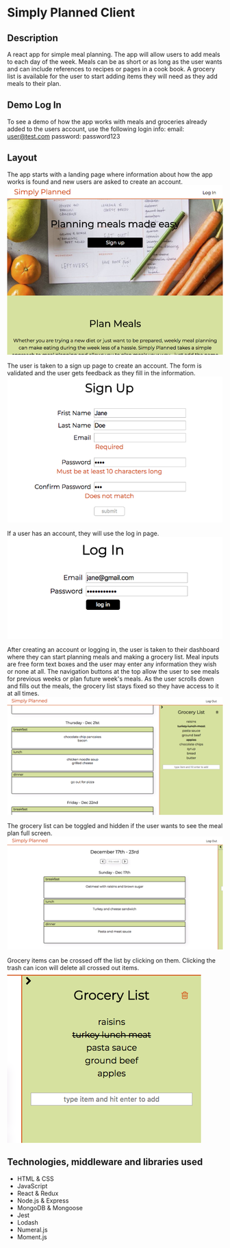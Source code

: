 # Simply Planned Client
## Description
A react app for simple meal planning. The app will allow users to add meals to each day of the week. Meals can be
as short or as long as the user wants and can include references to recipes or pages in a cook book. A grocery list
is available for the user to start adding items they will need as they add meals to their plan.


## Demo Log In
To see a demo of how the app works with meals and groceries already added to the users account, use the following login info:
email: user@test.com
password: password123


## Layout
The app starts with a landing page where information about how the app works is found and new users are asked to create an account.
![Alt text](/screenshots/home.png?raw=true "Home Screenshot")


The user is taken to a sign up page to create an account. The form is validated and the user gets feedback as they fill in the information.
![Alt text](/screenshots/sign-up-errors.png?raw=true "Sign Up Screenshot")


If a user has an account, they will use the log in page.
![Alt text](/screenshots/login.png?raw=true "Login Screenshot")


After creating an account or logging in, the user is taken to their dashboard where they can start planning meals and making a grocery list.  Meal inputs are free form text boxes and the user may enter any information they wish or none at all.  The navigation buttons at the top allow the user to see meals for previous weeks or plan future week's meals. As the user scrolls down and fills out the meals, the grocery list stays fixed so they have access to it at all times.
![Alt text](/screenshots/dashboard.png?raw=true "Dashboard Screenshot")


The grocery list can be toggled and hidden if the user wants to see the meal plan full screen.
![Alt text](/screenshots/dashboard-hide-groceries.png?raw=true "Hide Groceries Screenshot")


Grocery items can be crossed off the list by clicking on them.  Clicking the trash can icon will delete all crossed out items.
![Alt text](/screenshots/delete-groceries.png?raw=true "Delete Groceries Screenshot")



## Technologies, middleware and libraries used
* HTML & CSS
* JavaScript
* React & Redux
* Node.js & Express
* MongoDB & Mongoose
* Jest
* Lodash
* Numeral.js
* Moment.js

